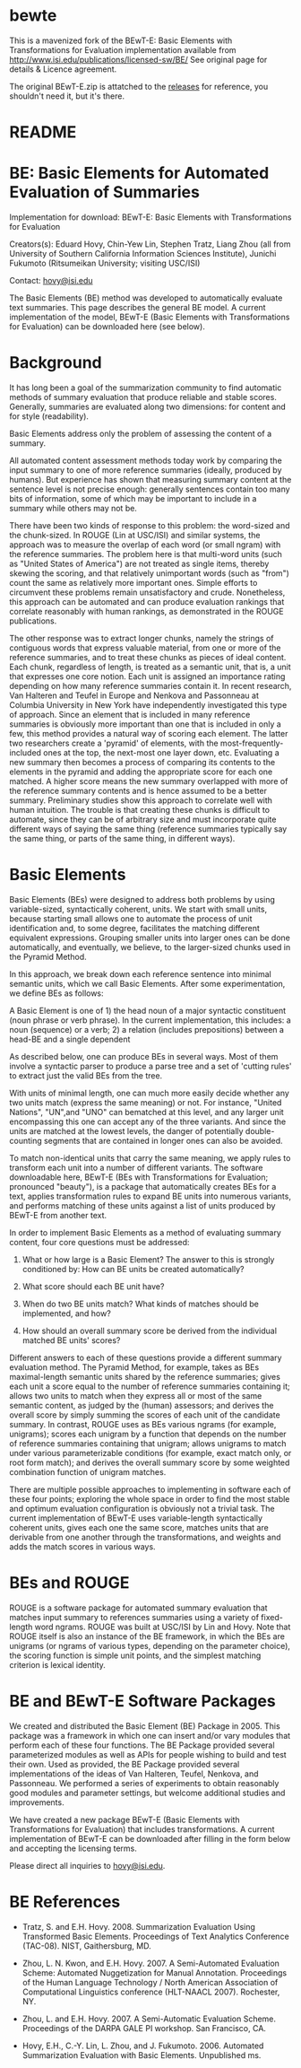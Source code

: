 bewte
======

This is a mavenized fork of the BEwT-E: Basic Elements with Transformations for Evaluation implementation available from http://www.isi.edu/publications/licensed-sw/BE/ See original page for details & Licence agreement.

The original BEwT-E.zip is attatched to the [releases](https://github.com/igorbrigadir/ROUGE-BEwTE/releases) for reference, you shouldn't need it, but it's there.

# README

BE: Basic Elements for Automated Evaluation of Summaries
======

Implementation for download: BEwT-E: Basic Elements with Transformations for Evaluation

Creators(s): Eduard Hovy, Chin-Yew Lin, Stephen Tratz, Liang Zhou (all from University of Southern California Information Sciences Institute), Junichi Fukumoto (Ritsumeikan University; visiting USC/ISI)

Contact: hovy@isi.edu

The Basic Elements (BE) method was developed to automatically evaluate text summaries.  This page describes the general BE model.  A current implementation of the model, BEwT-E (Basic Elements with Transformations for Evaluation) can be downloaded here (see below).

Background
======

It has long been a goal of the summarization community to find automatic methods of summary evaluation that produce reliable and stable scores.  Generally, summaries are evaluated along two dimensions: for content and for style (readability).

Basic Elements address only the problem of assessing the content of a summary.

All automated content assessment methods today work by comparing the input summary to one of more reference summaries (ideally, produced by humans).  But experience has shown that measuring summary content at the sentence level is not precise enough: generally sentences contain too many bits of information, some of which may be important to include in a summary while others may not be.

There have been two kinds of response to this problem: the word-sized and the chunk-sized.  In ROUGE (Lin at USC/ISI) and similar systems, the approach was to measure the overlap of each word (or small ngram) with the reference summaries.  The problem here is that multi-word units (such as "United States of America") are not treated as single items, thereby skewing the scoring, and that relatively unimportant words (such as "from") count the same as relatively more important ones.  Simple efforts to circumvent these problems remain unsatisfactory and crude.  Nonetheless, this approach can be automated and can produce evaluation rankings that correlate reasonably with human rankings, as demonstrated in the ROUGE publications.

The other response was to extract longer chunks, namely the strings of contiguous words that express valuable material, from one or more of the reference summaries, and to treat these chunks as pieces of ideal content.  Each chunk, regardless of length, is treated as a semantic unit, that is, a unit that expresses one core notion.  Each unit is assigned an importance rating depending on how many reference summaries contain it.  In recent research, Van Halteren and Teufel in Europe and Nenkova and Passonneau at Columbia University in New York have independently investigated this type of approach.  Since an element that is included in many reference summaries is obviously more important than one that is included in only a few, this method provides a natural way of scoring each element.  The latter two researchers create a 'pyramid' of elements, with the most-frequently-included ones at the top, the next-most one layer down, etc.  Evaluating a new summary then becomes a process of comparing its contents to the elements in the pyramid and adding the appropriate score for each one matched.   A higher score means the new summary overlapped with more of the reference summary contents and is hence assumed to be a better summary.  Preliminary studies show this approach to correlate well with human intuition.  The trouble is that creating these chunks is difficult to automate, since they can be of arbitrary size and must incorporate quite different ways of saying the same thing (reference summaries typically say the same thing, or parts of the same thing, in different ways).

Basic Elements
======

Basic Elements (BEs) were designed to address both problems by using variable-sized, syntactically coherent, units.  We start with small units, because starting small allows one to automate the process of unit identification and, to some degree, facilitates the matching different equivalent expressions.  Grouping smaller units into larger ones can be done automatically, and eventually, we believe, to the larger-sized chunks used in the Pyramid Method.

In this approach, we break down each reference sentence into minimal semantic units, which we call Basic Elements.  After some experimentation, we define BEs as follows:

A Basic Element is one of 1) the head noun of a major syntactic constituent (noun phrase or verb phrase).  In the current implementation, this includes: a noun (sequence) or a verb; 2) a relation (includes prepositions) between a head-BE and a single dependent 

As described below, one can produce BEs in several ways.  Most of them involve a syntactic parser to produce a parse tree and a set of 'cutting rules' to extract just the valid BEs from the tree.

With units of minimal length, one can much more easily decide whether any two units match (express the same meaning) or not.  For instance, "United Nations", "UN",and "UNO" can bematched at this level, and any larger unit encompassing this one can accept any of the three variants.  And since the units are matched at the lowest levels, the danger of potentially double-counting segments that are contained in longer ones can also be avoided.

To match non-identical units that carry the same meaning, we apply rules to transform each unit into a number of different variants.  The software downloadable here, BEwT-E (BEs with Transformations for Evaluation; pronounced "beauty"), is a package that automatically creates BEs for a text, applies transformation rules to expand BE units into numerous variants, and performs matching of these units against a list of units produced by BEwT-E from another text.

In order to implement Basic Elements as a method of evaluating summary content, four core questions must be addressed:

1. What or how large is a Basic Element? The answer to this is strongly conditioned by: How can BE units be created automatically?

2. What score should each BE unit have?

3. When do two BE units match?  What kinds of matches should be implemented, and how?

4. How should an overall summary score be derived from the individual matched BE units' scores?

Different answers to each of these questions provide a different summary evaluation method.  The Pyramid Method, for example, takes as BEs maximal-length semantic units shared by the reference summaries; gives each unit a score equal to the number of reference summaries containing it; allows two units to match when they express all or most of the same semantic content, as judged by the (human) assessors; and derives the overall score by simply summing the scores of each unit of the candidate summary.  In contrast, ROUGE uses as BEs various ngrams (for example, unigrams); scores each unigram by a function that depends on the number of reference summaries containing that unigram; allows unigrams to match under various parameterizable conditions (for example, exact match only, or root form match); and derives the overall summary score by some weighted combination function of unigram matches.

There are multiple possible approaches to implementing in software each of these four points; exploring the whole space in order to find the most stable and optimum evaluation configuration is obviously not a trivial task.  The current implementation of BEwT-E uses variable-length syntactically coherent units, gives each one the same score, matches units that are derivable from one another through the transformations, and weights and adds the match scores in various ways. 

BEs and ROUGE
======

ROUGE is a software package for automated summary evaluation that matches input summary to references summaries using a variety of fixed-length word ngrams.  ROUGE was built at USC/ISI by Lin and Hovy.  Note that ROUGE itself is also an instance of the BE framework, in which the BEs are unigrams (or ngrams of various types, depending on the parameter choice), the scoring function is simple unit points, and the simplest matching criterion is lexical identity.

BE and BEwT-E Software Packages
======

We created and distributed the Basic Element (BE) Package in 2005.  This package was a framework in which one can insert and/or vary modules that perform each of these four functions.  The BE Package provided several parameterized modules as well as APIs for people wishing to build and test their own.  Used as provided, the BE Package provided several implementations of the ideas of Van Halteren, Teufel, Nenkova, and Passonneau.  We performed a series of experiments to obtain reasonably good modules and parameter settings, but welcome additional studies and improvements.

We have created a new package BEwT-E (Basic Elements with Transformations for Evaluation) that includes transformations.  A current implementation of BEwT-E can be downloaded after filling in the form below and accepting the licensing terms.

Please direct all inquiries to hovy@isi.edu.

BE References
======

* Tratz, S. and E.H. Hovy. 2008. Summarization Evaluation Using Transformed Basic Elements. Proceedings of Text Analytics Conference (TAC-08).  NIST, Gaithersburg, MD.

* Zhou, L. N. Kwon, and E.H. Hovy. 2007. A Semi-Automated Evaluation Scheme: Automated Nuggetization for Manual Annotation. Proceedings of the Human Language Technology / North American Association of Computational Linguistics conference (HLT-NAACL 2007). Rochester, NY.

* Zhou, L. and E.H. Hovy. 2007. A Semi-Automatic Evaluation Scheme. Proceedings of the DARPA GALE PI workshop. San Francisco, CA.

* Hovy, E.H., C.-Y. Lin, L. Zhou, and J. Fukumoto. 2006.  Automated Summarization Evaluation with Basic Elements. Unpublished ms.
